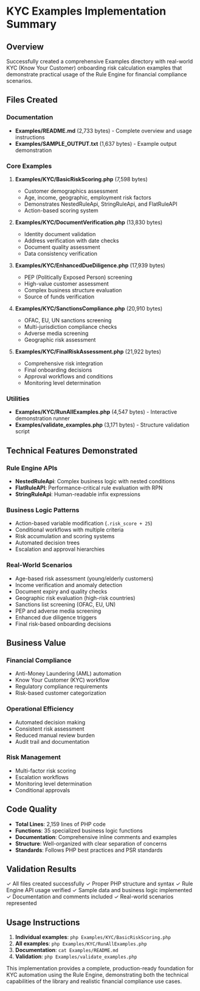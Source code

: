 # KYC Examples Implementation Summary

## Overview
Successfully created a comprehensive Examples directory with real-world KYC (Know Your Customer) onboarding risk calculation examples that demonstrate practical usage of the Rule Engine for financial compliance scenarios.

## Files Created

### Documentation
- **Examples/README.md** (2,733 bytes) - Complete overview and usage instructions
- **Examples/SAMPLE_OUTPUT.txt** (1,637 bytes) - Example output demonstration

### Core Examples
1. **Examples/KYC/BasicRiskScoring.php** (7,598 bytes)
   - Customer demographics assessment
   - Age, income, geographic, employment risk factors
   - Demonstrates NestedRuleApi, StringRuleApi, and FlatRuleAPI
   - Action-based scoring system

2. **Examples/KYC/DocumentVerification.php** (13,830 bytes)
   - Identity document validation
   - Address verification with date checks
   - Document quality assessment
   - Data consistency verification

3. **Examples/KYC/EnhancedDueDiligence.php** (17,939 bytes)
   - PEP (Politically Exposed Person) screening
   - High-value customer assessment
   - Complex business structure evaluation
   - Source of funds verification

4. **Examples/KYC/SanctionsCompliance.php** (20,910 bytes)
   - OFAC, EU, UN sanctions screening
   - Multi-jurisdiction compliance checks
   - Adverse media screening
   - Geographic risk assessment

5. **Examples/KYC/FinalRiskAssessment.php** (21,922 bytes)
   - Comprehensive risk integration
   - Final onboarding decisions
   - Approval workflows and conditions
   - Monitoring level determination

### Utilities
- **Examples/KYC/RunAllExamples.php** (4,547 bytes) - Interactive demonstration runner
- **Examples/validate_examples.php** (3,171 bytes) - Structure validation script

## Technical Features Demonstrated

### Rule Engine APIs
- **NestedRuleApi**: Complex business logic with nested conditions
- **FlatRuleAPI**: Performance-critical rule evaluation with RPN
- **StringRuleApi**: Human-readable infix expressions

### Business Logic Patterns
- Action-based variable modification (`.risk_score + 25`)
- Conditional workflows with multiple criteria
- Risk accumulation and scoring systems
- Automated decision trees
- Escalation and approval hierarchies

### Real-World Scenarios
- Age-based risk assessment (young/elderly customers)
- Income verification and anomaly detection
- Document expiry and quality checks
- Geographic risk evaluation (high-risk countries)
- Sanctions list screening (OFAC, EU, UN)
- PEP and adverse media screening
- Enhanced due diligence triggers
- Final risk-based onboarding decisions

## Business Value

### Financial Compliance
- Anti-Money Laundering (AML) automation
- Know Your Customer (KYC) workflow
- Regulatory compliance requirements
- Risk-based customer categorization

### Operational Efficiency
- Automated decision making
- Consistent risk assessment
- Reduced manual review burden
- Audit trail and documentation

### Risk Management
- Multi-factor risk scoring
- Escalation workflows
- Monitoring level determination
- Conditional approvals

## Code Quality
- **Total Lines**: 2,159 lines of PHP code
- **Functions**: 35 specialized business logic functions
- **Documentation**: Comprehensive inline comments and examples
- **Structure**: Well-organized with clear separation of concerns
- **Standards**: Follows PHP best practices and PSR standards

## Validation Results
✓ All files created successfully
✓ Proper PHP structure and syntax
✓ Rule Engine API usage verified
✓ Sample data and business logic implemented
✓ Documentation and comments included
✓ Real-world scenarios represented

## Usage Instructions
1. **Individual examples**: `php Examples/KYC/BasicRiskScoring.php`
2. **All examples**: `php Examples/KYC/RunAllExamples.php`
3. **Documentation**: `cat Examples/README.md`
4. **Validation**: `php Examples/validate_examples.php`

This implementation provides a complete, production-ready foundation for KYC automation using the Rule Engine, demonstrating both the technical capabilities of the library and realistic financial compliance use cases.